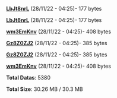 [**LbJt8nrL**](/data/LbJt8nrL.txt) (28/11/22 - 04:25)- 177 bytes

[**LbJt8nrL**](/data/LbJt8nrL.txt) (28/11/22 - 04:25)- 177 bytes

[**wm3EmKnv**](/data/wm3EmKnv.txt) (28/11/22 - 04:25)- 408 bytes

[**Gz8Z0ZJ2**](/data/Gz8Z0ZJ2.txt) (28/11/22 - 04:25)- 385 bytes

[**Gz8Z0ZJ2**](/data/Gz8Z0ZJ2.txt) (28/11/22 - 04:25)- 385 bytes

[**wm3EmKnv**](/data/wm3EmKnv.txt) (28/11/22 - 04:25)- 408 bytes

**Total Datas**: 5380

**Total Size**: 30.26 MB / 30.3 MB